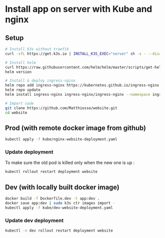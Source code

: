 # Install app on server with Kube and nginx

## Setup

```bash
# Install k3s without traefik
curl -sfL https://get.k3s.io | INSTALL_K3S_EXEC="server" sh -s - --disable-traefik

# Install helm
curl https://raw.githubusercontent.com/helm/helm/master/scripts/get-helm-3 | bash
helm version

# Install & deploy ingress-nginx
helm repo add ingress-nginx https://kubernetes.github.io/ingress-nginx
helm repo update
helm install ingress-nginx ingress-nginx/ingress-nginx --namespace ingress-nginx --create-namespace

# Import code
git clone https://github.com/Matthiosso/website.git
cd website
```

## Prod (with remote docker image from github)

```bash
kubectl apply -f kube/nginx-website-deployment.yaml
```

### Update deployment

To make sure the old pod is killed only when the new one is up :

```bash
kubectl rollout restart deployment website
```

## Dev (with locally built docker image)

```bash
docker build -f Dockerfile.dev -t app:dev .
docker save app:dev | sudo k3s ctr images import -
kubectl apply -f kube/dev-website-deployment.yaml
```

### Update dev deployment

```bash
kubectl -n dev rollout restart deployment website
```
